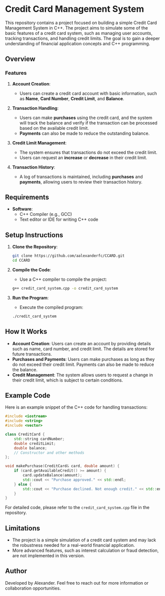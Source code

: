 # Credit Card Management System

This repository contains a project focused on building a simple Credit Card Management System in C++. The project aims to simulate some of the basic features of a credit card system, such as managing user accounts, tracking transactions, and handling credit limits. The goal is to gain a deeper understanding of financial application concepts and C++ programming.

## Overview

### Features

1. **Account Creation**:
   - Users can create a credit card account with basic information, such as **Name**, **Card Number**, **Credit Limit**, and **Balance**.

2. **Transaction Handling**:
   - Users can make **purchases** using the credit card, and the system will track the balance and verify if the transaction can be processed based on the available credit limit.
   - **Payments** can also be made to reduce the outstanding balance.

3. **Credit Limit Management**:
   - The system ensures that transactions do not exceed the credit limit.
   - Users can request an **increase** or **decrease** in their credit limit.

4. **Transaction History**:
   - A log of transactions is maintained, including **purchases** and **payments**, allowing users to review their transaction history.

## Requirements

- **Software**:
  - C++ Compiler (e.g., GCC)
  - Text editor or IDE for writing C++ code

## Setup Instructions

1. **Clone the Repository**:
   ```bash
   git clone https://github.com/aalexanderfc/CCARD.git
   cd CCARD
   ```

2. **Compile the Code**:
   - Use a C++ compiler to compile the project:
   ```bash
   g++ credit_card_system.cpp -o credit_card_system
   ```

3. **Run the Program**:
   - Execute the compiled program:
   ```bash
   ./credit_card_system
   ```

## How It Works

- **Account Creation**: Users can create an account by providing details such as name, card number, and credit limit. The details are stored for future transactions.
- **Purchases and Payments**: Users can make purchases as long as they do not exceed their credit limit. Payments can also be made to reduce the balance.
- **Credit Management**: The system allows users to request a change in their credit limit, which is subject to certain conditions.

## Example Code

Here is an example snippet of the C++ code for handling transactions:

```cpp
#include <iostream>
#include <string>
#include <vector>

class CreditCard {
    std::string cardNumber;
    double creditLimit;
    double balance;
    // Constructor and other methods
};

void makePurchase(CreditCard& card, double amount) {
    if (card.getAvailableCredit() >= amount) {
        card.updateBalance(amount);
        std::cout << "Purchase approved." << std::endl;
    } else {
        std::cout << "Purchase declined. Not enough credit." << std::endl;
    }
}
```

For detailed code, please refer to the `credit_card_system.cpp` file in the repository.

## Limitations

- The project is a simple simulation of a credit card system and may lack the robustness needed for a real-world financial application.
- More advanced features, such as interest calculation or fraud detection, are not implemented in this version.

## Author

Developed by Alexander. Feel free to reach out for more information or collaboration opportunities.

